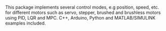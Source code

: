 This package implements several control modes, e.g position, speed, etc. for different motors such as servo, stepper, brushed and brushless motors using PID, LQR and MPC. C++, Arduino, Python and MATLAB/SIMULINK examples included.